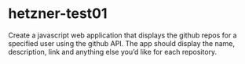 # hetzner-test01
Create a javascript web application that displays the github repos for a specified user using the github API. The app should display the name, description, link and anything else you’d like for each repository.
